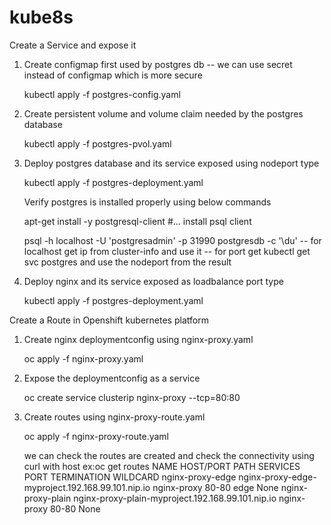 # kube8s
Create a Service and expose it
1. Create configmap first used by postgres db -- we can use secret instead of configmap which is more secure
   
   kubectl apply -f postgres-config.yaml 

2. Create persistent volume and volume claim needed by the postgres database
   
   kubectl apply -f postgres-pvol.yaml
   
3. Deploy postgres database and its service exposed using nodeport type
   
   kubectl apply -f postgres-deployment.yaml
   
   Verify postgres is installed properly using below commands
   
   apt-get install -y postgresql-client #... install psql client
   
   psql -h localhost -U 'postgresadmin' -p 31990 postgresdb -c '\du' 
   -- for localhost get ip from cluster-info and use it
   -- for port get kubectl get svc postgres and use the nodeport from the result
   
4. Deploy nginx and its service exposed as loadbalance port type
   
   kubectl apply -f postgres-deployment.yaml

Create a Route in Openshift kubernetes platform
1. Create nginx deploymentconfig using nginx-proxy.yaml
   
   oc apply -f nginx-proxy.yaml

2. Expose the deploymentconfig as a service
   
   oc create service clusterip nginx-proxy --tcp=80:80

3. Create routes using nginx-proxy-route.yaml
   
   oc apply -f nginx-proxy-route.yaml
   
   we can check the routes are created and check the connectivity using curl with host
   ex:oc get routes
NAME                HOST/PORT                                           PATH      SERVICES      PORT      TERMINATION   WILDCARD
nginx-proxy-edge    nginx-proxy-edge-myproject.192.168.99.101.nip.io              nginx-proxy   80-80     edge          None
nginx-proxy-plain   nginx-proxy-plain-myproject.192.168.99.101.nip.io             nginx-proxy   80-80                   None



